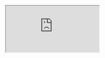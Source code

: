 <html>
<body>
<iframe src="http://www.google.nl" widht=200 heigth=200>Test3</iframe>
</body>
</html>

